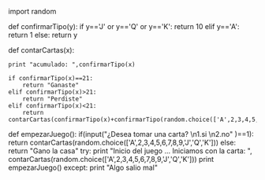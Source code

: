 import random

def confirmarTipo(y):
    if y=='J' or y=='Q' or y=='K':
        return 10
    elif y=='A':
        return 1
    else:
        return y

def contarCartas(x):
    
    print "acumulado: ",confirmarTipo(x)
    
    if confirmarTipo(x)==21:
        return "Ganaste"
    elif confirmarTipo(x)>21:
        return "Perdiste"
    elif confirmarTipo(x)<21:
        return contarCartas(confirmarTipo(x)+confirmarTipo(random.choice(['A',2,3,4,5,6,7,8,9,'J','Q','K'])))

def empezarJuego():
    if(input("¿Desea tomar una carta? \n1.si \n2.no" )==1):
        return contarCartas(random.choice(['A',2,3,4,5,6,7,8,9,'J','Q','K']))
    else:
        return "Gano la casa"
try: 
    print "Inicio del juego ... Iniciamos con la carta: ", contarCartas(random.choice(['A',2,3,4,5,6,7,8,9,'J','Q','K']))
    print empezarJuego()
except:
    print "Algo salio mal"
